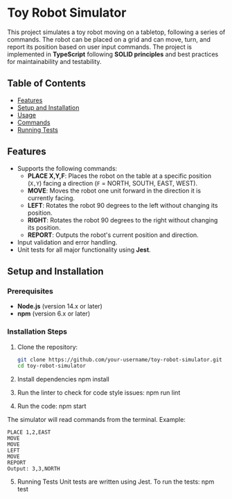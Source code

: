 # Toy Robot Simulator

This project simulates a toy robot moving on a tabletop, following a series of commands. The robot can be placed on a grid and can move, turn, and report its position based on user input commands. The project is implemented in **TypeScript** following **SOLID principles** and best practices for maintainability and testability.

## Table of Contents

- [Features](#features)
- [Setup and Installation](#setup-and-installation)
- [Usage](#usage)
- [Commands](#commands)
- [Running Tests](#running-tests)

## Features

- Supports the following commands:
  - **PLACE X,Y,F**: Places the robot on the table at a specific position (`X,Y`) facing a direction (`F` = NORTH, SOUTH, EAST, WEST).
  - **MOVE**: Moves the robot one unit forward in the direction it is currently facing.
  - **LEFT**: Rotates the robot 90 degrees to the left without changing its position.
  - **RIGHT**: Rotates the robot 90 degrees to the right without changing its position.
  - **REPORT**: Outputs the robot's current position and direction.
- Input validation and error handling.
- Unit tests for all major functionality using **Jest**.

## Setup and Installation

### Prerequisites

- **Node.js** (version 14.x or later)
- **npm** (version 6.x or later)

### Installation Steps

1. Clone the repository:
   ```bash
   git clone https://github.com/your-username/toy-robot-simulator.git
   cd toy-robot-simulator
   ```
2. Install dependencies
   npm install

3. Run the linter to check for code style issues:
   npm run lint

4. Run the code:
   npm start

The simulator will read commands from the terminal. Example:

```plain
PLACE 1,2,EAST
MOVE
MOVE
LEFT
MOVE
REPORT
Output: 3,3,NORTH
```

5. Running Tests
   Unit tests are written using Jest. To run the tests:
   npm test
